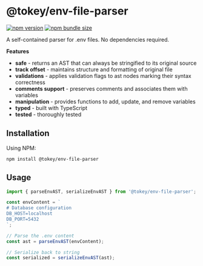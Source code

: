 # @tokey/env-file-parser

[![npm version](https://img.shields.io/npm/v/@tokey/env-file-parser.svg)](https://www.npmjs.com/package/@tokey/env-file-parser)
[![npm bundle size](https://badgen.net/bundlephobia/minzip/@tokey/env-file-parser?label=minzip&cache=300)](https://bundlephobia.com/result?p=@tokey/env-file-parser)

A self-contained parser for .env files. No dependencies required.

**Features**

- **safe** - returns an AST that can always be stringified to its original source
- **track offset** - maintains structure and formatting of original file
- **validations** - applies validation flags to ast nodes marking their syntax correctness
- **comments support** - preserves comments and associates them with variables
- **manipulation** - provides functions to add, update, and remove variables
- **typed** - built with TypeScript
- **tested** - thoroughly tested

## Installation

Using NPM:
```
npm install @tokey/env-file-parser
```

## Usage

```typescript
import { parseEnvAST, serializeEnvAST } from '@tokey/env-file-parser';

const envContent = `
# Database configuration
DB_HOST=localhost
DB_PORT=5432
`;

// Parse the .env content
const ast = parseEnvAST(envContent);

// Serialize back to string
const serialized = serializeEnvAST(ast);
```
